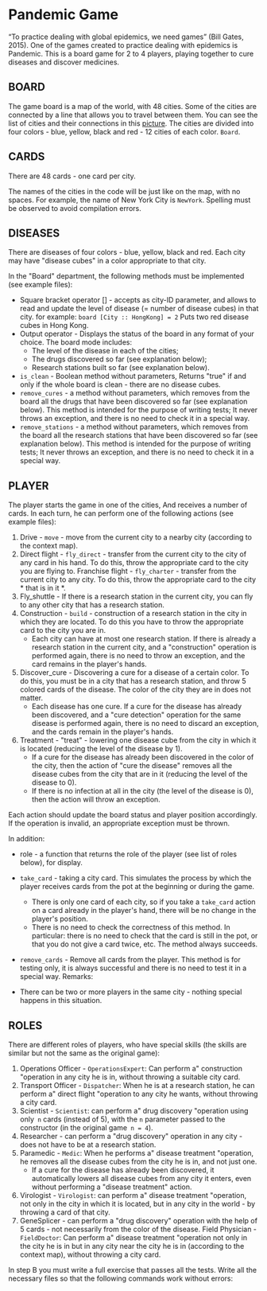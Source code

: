 
# Pandemic Game
“To practice dealing with global epidemics, we need games” (Bill Gates, 2015). One of the games created to practice dealing with epidemics is Pandemic. This is a board game for 2 to 4 players, playing together to cure diseases and discover medicines.


## BOARD
The game board is a map of the world, with 48 cities.
Some of the cities are connected by a line that allows you to travel between them. 
You can see the list of cities and their connections in this [picture](pandemic_map.jpg).
The cities are divided into four colors - blue, yellow, black and red - 12 cities of each color.
`Board`.


## CARDS
There are 48 cards - one card per city.

The names of the cities in the code will be just like on the map, with no spaces. For example, the name of New York City is
`NewYork`.
Spelling must be observed to avoid compilation errors.


## DISEASES
There are diseases of four colors - blue, yellow, black and red.
Each city may have "disease cubes" in a color appropriate to that city.

In the "Board" department, the following methods must be implemented (see example files):
* Square bracket operator [] - accepts as city-ID parameter, and allows to read and update the level of disease (= number of disease cubes) in that city.
for example:
`board [City :: HongKong] = 2`
Puts two red disease cubes in Hong Kong.
* Output operator - Displays the status of the board in any format of your choice. The board mode includes:
   * The level of the disease in each of the cities;
   * The drugs discovered so far (see explanation below);
   * Research stations built so far (see explanation below).
* `is_clean` - Boolean method without parameters,
Returns "true" if and only if the whole board is clean - there are no disease cubes.
* `remove_cures` - a method without parameters, which removes from the board all the drugs that have been discovered so far (see explanation below). This method is intended for the purpose of writing tests; It never throws an exception, and there is no need to check it in a special way.
* `remove_stations` - a method without parameters, which removes from the board all the research stations that have been discovered so far (see explanation below). This method is intended for the purpose of writing tests; It never throws an exception, and there is no need to check it in a special way.

## PLAYER
The player starts the game in one of the cities,
And receives a number of cards.
In each turn, he can perform one of the following actions (see example files):

1. Drive - `move` - move from the current city to a nearby city (according to the context map).
2. Direct flight - `fly_direct` - transfer from the current city to the city of any card in his hand. To do this, throw the appropriate card to the city you are flying to.
Franchise flight - `fly_charter` - transfer from the current city to any city. To do this, throw the appropriate card to the city * that is in it *.
3. Fly_shuttle - If there is a research station in the current city, you can fly to any other city that has a research station. 
4. Construction - `build` - construction of a research station in the city in which they are located. To do this you have to throw the appropriate card to the city you are in.
   * Each city can have at most one research station. If there is already a research station in the current city, and a "construction" operation is performed again, there is no need to throw an exception, and the card remains in the player's hands.
5. Discover_cure - Discovering a cure for a disease of a certain color. To do this, you must be in a city that has a research station, and throw 5 colored cards of the disease. The color of the city they are in does not matter.
   * Each disease has one cure. If a cure for the disease has already been discovered, and a "cure detection" operation for the same disease is performed again, there is no need to discard an exception, and the cards remain in the player's hands.
6. Treatment - "treat" - lowering one disease cube from the city in which it is located (reducing the level of the disease by 1).
   * If a cure for the disease has already been discovered in the color of the city, then the action of "cure the disease" removes all the disease cubes from the city that are in it (reducing the level of the disease to 0).
   * If there is no infection at all in the city (the level of the disease is 0), then the action will throw an exception.

Each action should update the board status and player position accordingly.
If the operation is invalid, an appropriate exception must be thrown.

In addition:

* role - a function that returns the role of the player (see list of roles below), for display.
* `take_card` - taking a city card. This simulates the process by which the player receives cards from the pot at the beginning or during the game.
   * There is only one card of each city, so if you take a `take_card` action on a card already in the player's hand, there will be no change in the player's position.
   * There is no need to check the correctness of this method. In particular: there is no need to check that the card is still in the pot, or that you do not give a card twice, etc. The method always succeeds.
* `remove_cards` - Remove all cards from the player. This method is for testing only, it is always successful and there is no need to test it in a special way.
Remarks:

* There can be two or more players in the same city - nothing special happens in this situation.

## ROLES

There are different roles of players, who have special skills (the skills are similar but not the same as the original game):
1. Operations Officer - `OperationsExpert`: Can perform a" construction "operation in any city he is in, without throwing a suitable city card.
2. Transport Officer - `Dispatcher`: When he is at a research station, he can perform a" direct flight "operation to any city he wants, without throwing a city card.
3. Scientist - `Scientist`: can perform a" drug discovery "operation using only` n` cards (instead of 5), with the `n` parameter passed to the constructor (in the original game` n = 4`).
4. Researcher - can perform a "drug discovery" operation in any city - does not have to be at a research station.
5. Paramedic - `Medic`: When he performs a" disease treatment "operation, he removes all the disease cubes from the city he is in, and not just one.
   * If a cure for the disease has already been discovered, it automatically lowers all disease cubes from any city it enters, even without performing a "disease treatment" action.
6. Virologist - `Virologist`: can perform a" disease treatment "operation, not only in the city in which it is located, but in any city in the world - by throwing a card of that city.
7. GeneSplicer - can perform a "drug discovery" operation with the help of 5 cards - not necessarily from the color of the disease.
Field Physician - `FieldDoctor`: Can perform a" disease treatment "operation not only in the city he is in but in any city near the city he is in (according to the context map), without throwing a city card.

In step B you must write a full exercise that passes all the tests.
Write all the necessary files so that the following commands work without errors:
